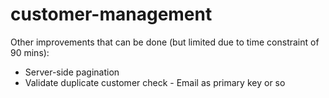 # customer-management

Other improvements that can be done (but limited due to time constraint of 90 mins):
- Server-side pagination
- Validate duplicate customer check - Email as primary key or so
